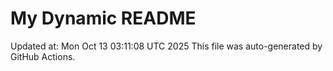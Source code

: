 # My Dynamic README
Updated at: Mon Oct 13 03:11:08 UTC 2025
This file was auto-generated by GitHub Actions.
